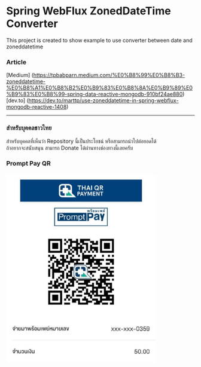 # Spring WebFlux ZonedDateTime Converter

This project is created to show example to use converter between date and zoneddatetime

### Article
[Medium] (https://tpbabparn.medium.com/%E0%B8%99%E0%B8%B3-zoneddatetime-%E0%B8%A1%E0%B8%B2%E0%B9%83%E0%B8%8A%E0%B9%89%E0%B9%83%E0%B8%99-spring-data-reactive-mongodb-910bf24ae880)
[dev.to] (https://dev.to/marttp/use-zoneddatetime-in-spring-webflux-mongodb-reactive-1408)

---

### สำหรับบุคคลชาวไทย
สำหรับบุคคลที่เห็นว่า Repository นี้เป็นประโยชน์ หรือสามารถนำไปต่อยอดได้  
ถ้าอยากจะสนับสนุน สามารถ Donate ได้ผ่านทางช่องทางนี้เลยครับ

### Prompt Pay QR
<img alt="Thanaphoom Babparn Promptpay QR Code cost 50 BAHT" src="./Thanaphoom-Babparn-PromptPayQR.jpg" width="400"/>